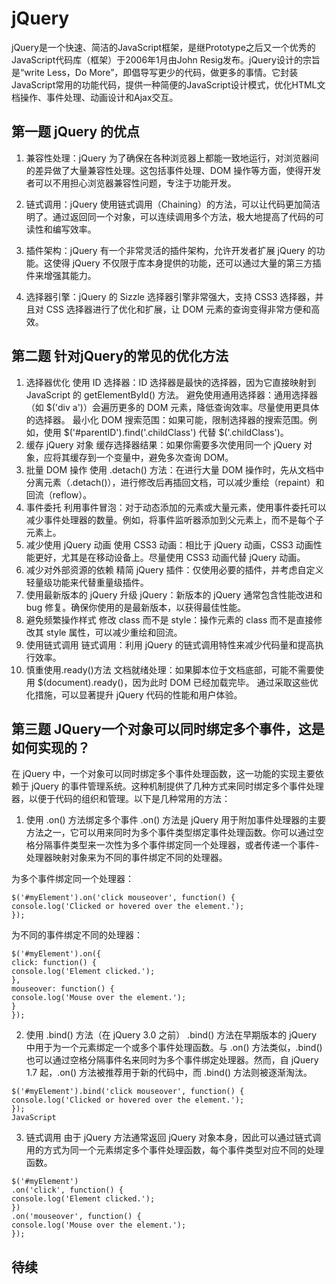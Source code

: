 # jQuery

jQuery是一个快速、简洁的JavaScript框架，是继Prototype之后又一个优秀的JavaScript代码库（框架）于2006年1月由John Resig发布。jQuery设计的宗旨是“write Less，Do More”，即倡导写更少的代码，做更多的事情。它封装JavaScript常用的功能代码，提供一种简便的JavaScript设计模式，优化HTML文档操作、事件处理、动画设计和Ajax交互。

## 第一题  jQuery 的优点

1. 兼容性处理：jQuery 为了确保在各种浏览器上都能一致地运行，对浏览器间的差异做了大量兼容性处理。这包括事件处理、DOM 操作等方面，使得开发者可以不用担心浏览器兼容性问题，专注于功能开发。

2. 链式调用：jQuery 使用链式调用（Chaining）的方法，可以让代码更加简洁明了。通过返回同一个对象，可以连续调用多个方法，极大地提高了代码的可读性和编写效率。

3. 插件架构：jQuery 有一个非常灵活的插件架构，允许开发者扩展 jQuery 的功能。这使得 jQuery 不仅限于库本身提供的功能，还可以通过大量的第三方插件来增强其能力。

4. 选择器引擎：jQuery 的 Sizzle 选择器引擎非常强大，支持 CSS3 选择器，并且对 CSS 选择器进行了优化和扩展，让 DOM 元素的查询变得非常方便和高效。


## 第二题  针对jQuery的常见的优化方法

1. 选择器优化
   使用 ID 选择器：ID 选择器是最快的选择器，因为它直接映射到 JavaScript 的 getElementById() 方法。
   避免使用通用选择器：通用选择器（如 $('div a')）会遍历更多的 DOM 元素，降低查询效率。尽量使用更具体的选择器。
   最小化 DOM 搜索范围：如果可能，限制选择器的搜索范围。例如，使用 $('#parentID').find('.childClass') 代替 $('.childClass')。
2. 缓存 jQuery 对象
   缓存选择器结果：如果你需要多次使用同一个 jQuery 对象，应将其缓存到一个变量中，避免多次查询 DOM。
3. 批量 DOM 操作
   使用 .detach() 方法：在进行大量 DOM 操作时，先从文档中分离元素（.detach()），进行修改后再插回文档，可以减少重绘（repaint）和回流（reflow）。
4. 事件委托
   利用事件冒泡：对于动态添加的元素或大量元素，使用事件委托可以减少事件处理器的数量。例如，将事件监听器添加到父元素上，而不是每个子元素上。
5. 减少使用 jQuery 动画
   使用 CSS3 动画：相比于 jQuery 动画，CSS3 动画性能更好，尤其是在移动设备上。尽量使用 CSS3 动画代替 jQuery 动画。
6. 减少对外部资源的依赖
   精简 jQuery 插件：仅使用必要的插件，并考虑自定义轻量级功能来代替重量级插件。
7. 使用最新版本的 jQuery
   升级 jQuery：新版本的 jQuery 通常包含性能改进和 bug 修复。确保你使用的是最新版本，以获得最佳性能。
8. 避免频繁操作样式
   修改 class 而不是 style：操作元素的 class 而不是直接修改其 style 属性，可以减少重绘和回流。
9. 使用链式调用
   链式调用：利用 jQuery 的链式调用特性来减少代码量和提高执行效率。
10. 慎重使用.ready()方法
    文档就绪处理：如果脚本位于文档底部，可能不需要使用 $(document).ready()，因为此时 DOM 已经加载完毕。
    通过采取这些优化措施，可以显著提升 jQuery 代码的性能和用户体验。


## 第三题  JQuery一个对象可以同时绑定多个事件，这是如何实现的？

在 jQuery 中，一个对象可以同时绑定多个事件处理函数，这一功能的实现主要依赖于 jQuery 的事件管理系统。这种机制提供了几种方式来同时绑定多个事件处理器，以便于代码的组织和管理。以下是几种常用的方法：

1. 使用 .on() 方法绑定多个事件
   .on() 方法是 jQuery 用于附加事件处理器的主要方法之一，它可以用来同时为多个事件类型绑定事件处理函数。你可以通过空格分隔事件类型来一次性为多个事件绑定同一个处理器，或者传递一个事件-处理器映射对象来为不同的事件绑定不同的处理器。

为多个事件绑定同一个处理器：
````
$('#myElement').on('click mouseover', function() {
console.log('Clicked or hovered over the element.');
});
````
为不同的事件绑定不同的处理器：
````
$('#myElement').on({
click: function() {
console.log('Element clicked.');
},
mouseover: function() {
console.log('Mouse over the element.');
}
});
````
2. 使用 .bind() 方法（在 jQuery 3.0 之前）
   .bind() 方法在早期版本的 jQuery 中用于为一个元素绑定一个或多个事件处理函数。与 .on() 方法类似，.bind() 也可以通过空格分隔事件名来同时为多个事件绑定处理器。然而，自 jQuery 1.7 起，.on() 方法被推荐用于新的代码中，而 .bind() 方法则被逐渐淘汰。
````
$('#myElement').bind('click mouseover', function() {
console.log('Clicked or hovered over the element.');
});
JavaScript
````
3. 链式调用
   由于 jQuery 方法通常返回 jQuery 对象本身，因此可以通过链式调用的方式为同一个元素绑定多个事件处理函数，每个事件类型对应不同的处理函数。
````
$('#myElement')
.on('click', function() {
console.log('Element clicked.');
})
.on('mouseover', function() {
console.log('Mouse over the element.');
});
````
## 待续
